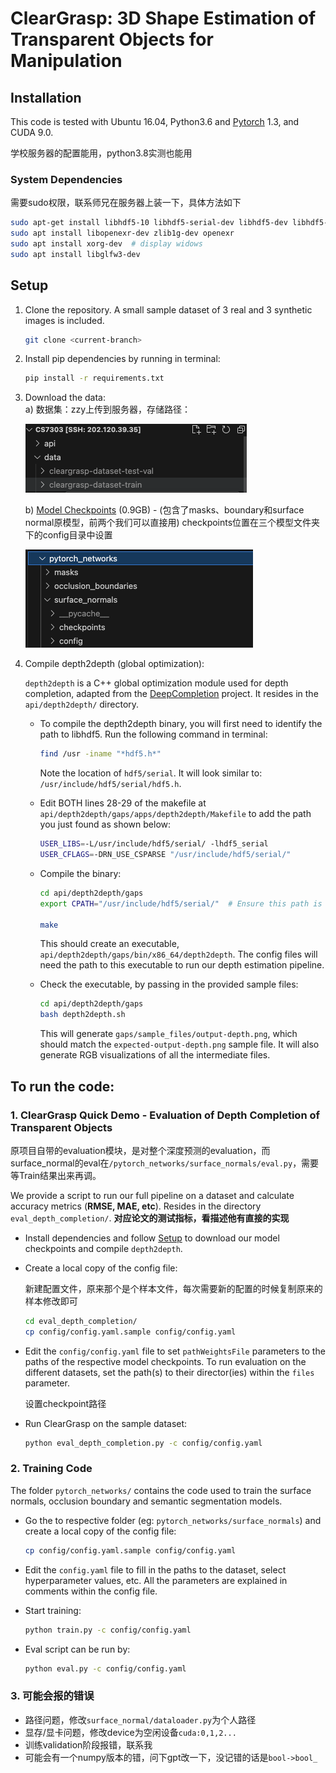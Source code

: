 # ClearGrasp: 3D Shape Estimation of Transparent Objects for Manipulation



## Installation

This code is tested with Ubuntu 16.04, Python3.6 and [Pytorch](https://pytorch.org/get-started/locally/) 1.3, and CUDA 9.0.  

学校服务器的配置能用，python3.8实测也能用

### System Dependencies

需要sudo权限，联系师兄在服务器上装一下，具体方法如下

```bash
sudo apt-get install libhdf5-10 libhdf5-serial-dev libhdf5-dev libhdf5-cpp-11
sudo apt install libopenexr-dev zlib1g-dev openexr
sudo apt install xorg-dev  # display widows
sudo apt install libglfw3-dev
```




## Setup

1. Clone the repository. A small sample dataset of 3 real and 3 synthetic images is included.

   ```bash
   git clone <current-branch>
   ```

2. Install pip dependencies by running in terminal:

   ```bash
   pip install -r requirements.txt
   ```

3. Download the data:  
   a) 数据集：zzy上传到服务器，存储路径：

   <img src="/data/readme_images/data_path.png" style="zoom:50%;" />

   b)  [Model Checkpoints](https://storage.googleapis.com/cleargrasp/cleargrasp-checkpoints.zip) (0.9GB) - (包含了masks、boundary和surface normal原模型，前两个我们可以直接用) checkpoints位置在三个模型文件夹下的config目录中设置

   <img src="/data/readme_images/model.png" style="zoom:50%;" />

4. Compile depth2depth (global optimization):

   `depth2depth` is a C++ global optimization module used for depth completion, adapted from the [DeepCompletion](http://deepcompletion.cs.princeton.edu/) project. It resides in the `api/depth2depth/` directory.

   - To compile the depth2depth binary, you will first need to identify the path to libhdf5. Run the following command in terminal:

     ```bash
     find /usr -iname "*hdf5.h*"
     ```

     Note the location of `hdf5/serial`. It will look similar to: `/usr/include/hdf5/serial/hdf5.h`.

   - Edit BOTH lines 28-29 of the makefile at `api/depth2depth/gaps/apps/depth2depth/Makefile` to add the path you just found as shown below:

     ```bash
     USER_LIBS=-L/usr/include/hdf5/serial/ -lhdf5_serial
     USER_CFLAGS=-DRN_USE_CSPARSE "/usr/include/hdf5/serial/"
     ```

   - Compile the binary:

     ```bash
     cd api/depth2depth/gaps
     export CPATH="/usr/include/hdf5/serial/"  # Ensure this path is same as read from output of `find /usr -iname "*hdf5.h*"`
     
     make
     ```

     This should create an executable, `api/depth2depth/gaps/bin/x86_64/depth2depth`. The config files will need the path to this executable to run our depth estimation pipeline.

   - Check the executable, by passing in the provided sample files:

     ```bash
     cd api/depth2depth/gaps
     bash depth2depth.sh
     ```

     This will generate `gaps/sample_files/output-depth.png`, which should match the `expected-output-depth.png` sample file. It will also generate RGB visualizations of all the intermediate files.

## To run the code:



### 1. ClearGrasp Quick Demo - Evaluation of Depth Completion of Transparent Objects

原项目自带的evaluation模块，是对整个深度预测的evaluation，而surface_normal的eval在`/pytorch_networks/surface_normals/eval.py`，需要等Train结果出来再调。

We provide a script to run our full pipeline on a dataset and calculate accuracy metrics (**RMSE, MAE, etc**). Resides in the directory `eval_depth_completion/`.  **对应论文的测试指标，看描述他有直接的实现**

- Install dependencies and follow [Setup](#setup) to download our model checkpoints and compile `depth2depth`.

- Create a local copy of the config file:

  新建配置文件，原来那个是个样本文件，每次需要新的配置的时候复制原来的样本修改即可

  ```bash
  cd eval_depth_completion/
  cp config/config.yaml.sample config/config.yaml
  ```

- Edit the `config/config.yaml` file to set `pathWeightsFile` parameters to the paths of the respective model checkpoints. To run evaluation on the different datasets, set the path(s) to their director(ies) within the `files` parameter.

  设置checkpoint路径

- Run ClearGrasp on the sample dataset:

  ```bash
  python eval_depth_completion.py -c config/config.yaml
  ```

  

### 2. Training Code

The folder `pytorch_networks/` contains the code used to train the
surface normals, occlusion boundary and semantic segmentation models.

- Go the to respective folder (eg: `pytorch_networks/surface_normals`) and create a local copy of the config file:

  ```bash
  cp config/config.yaml.sample config/config.yaml
  ```

- Edit the `config.yaml` file to fill in the paths to the dataset, select hyperparameter values, etc. All the parameters are explained in comments within the config file.

- Start training: 

  ```bash
  python train.py -c config/config.yaml
  ```

- Eval script can be run by: 

  ```bash
  python eval.py -c config/config.yaml
  ```



### 3. 可能会报的错误

- 路径问题，修改`surface_normal/dataloader.py`为个人路径
- 显存/显卡问题，修改device为空闲设备`cuda:0,1,2...`
- 训练validation阶段报错，联系我
- 可能会有一个numpy版本的错，问下gpt改一下，没记错的话是`bool->bool_`